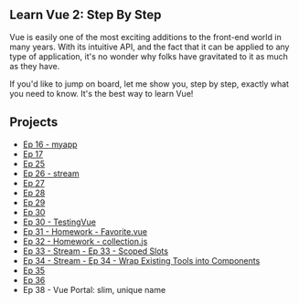 ## Learn Vue 2: Step By Step

Vue is easily one of the most exciting additions to the front-end world in many years. With its intuitive API, and the fact that it can be applied to any type of application, it's no wonder why folks have gravitated to it as much as they have.

If you'd like to jump on board, let me show you, step by step, exactly what you need to know. It's the best way to learn Vue!

## Projects

- [Ep 16 - myapp](https://github.com/yxj0312/my-app)
- [Ep 17](https://github.com/yxj0312/my-app)
- [Ep 25](https://github.com/yxj0312/my-app)
- [Ep 26 - stream](https://github.com/yxj0312/stream)
- [Ep 27](https://github.com/yxj0312/stream) 
- [Ep 28](https://github.com/yxj0312/stream) 
- [Ep 29](https://github.com/yxj0312/stream) 
- [Ep 30](https://github.com/yxj0312/stream)
- [Ep 30 -  TestingVue](https://github.com/yxj0312/TestingVue/commit/15274c6d3f370720c115c07f32acd888e4523614)
- [Ep 31 - Homework - Favorite.vue](https://github.com/yxj0312/Homework/blob/master/resources/assets/js/components/Favorite.vue)
- [Ep 32 - Homework - collection.js](https://github.com/yxj0312/Homework/blob/master/resources/assets/js/mixins/collection.js)
- [Ep 33 - Stream - Ep 33 - Scoped Slots](https://github.com/yxj0312/stream/commit/c048051a55f0c759687d98ceaeb2af18f8d2a8d4)
- [Ep 34 - Stream - Ep 34 - Wrap Existing Tools into Components](https://github.com/yxj0312/stream/commit/8684e47a782438b5d00e808f8c37c06e6e69607d)
- [Ep 35](https://laracasts.com/series/learn-vue-2-step-by-step/episodes/35)
- [Ep 36](https://laracasts.com/series/learn-vue-2-step-by-step/episodes/36)
- Ep 38 - Vue Portal: slim, unique name
 